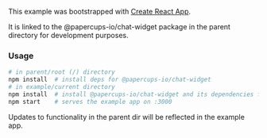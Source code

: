 This example was bootstrapped with [Create React App](https://github.com/facebook/create-react-app).

It is linked to the @papercups-io/chat-widget package in the parent directory for development purposes.

### Usage

```bash
# in parent/root (/) directory
npm install  # install deps for @papercups-io/chat-widget
# in example/current directory
npm install  # install @papercups-io/chat-widget and its dependencies from the parent
npm start    # serves the example app on :3000
```

Updates to functionality in the parent dir will be reflected in the example app.
